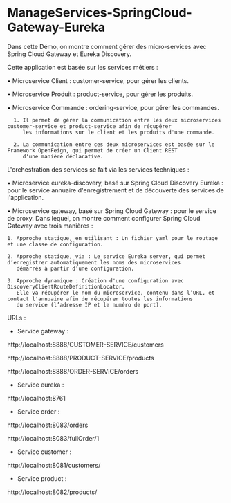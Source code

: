 # ManageServices-SpringCloud-Gateway-Eureka


Dans cette Démo, on montre comment gérer des micro-services avec Spring Cloud Gateway et Eureka Discovery.

Cette application est basée sur les services métiers :

  •	Microservice Client : customer-service, pour gérer les clients.
  
  •	Microservice Produit : product-service, pour gérer les produits.
  
  •	Microservice Commande : ordering-service, pour gérer les commandes.
  
      1. Il permet de gérer la communication entre les deux microservices customer-service et product-service afin de récupérer 
         les informations sur le client et les produits d'une commande.
         
      2. La communication entre ces deux microservices est basée sur le Framework OpenFeign, qui permet de créer un Client REST 
         d'une manière déclarative.
        
L'orchestration des services se fait via les services techniques : 

•	Microservice eureka-discovery, basé sur Spring Cloud Discovery Eureka : pour le service annuaire d'enregistrement et de découverte 
   des services de l'application.

•	Microservice gateway, basé sur Spring Cloud Gateway : pour le service de proxy. Dans lequel, on montre comment configurer 
  Spring Cloud Gateway avec trois manières :

    1. Approche statique, en utilisant : Un fichier yaml pour le routage et une classe de configuration.
    
    2. Approche statique, via : Le service Eureka server, qui permet d’enregistrer automatiquement les noms des microservices 
       démarrés à partir d’une configuration.
       
    3. Approche dynamique : Création d'une configuration avec DiscoveryClientRouteDefinitionLocator.   
       Elle va récupérer le nom du microservice, contenu dans l’URL, et contact l'annuaire afin de récupérer toutes les informations 
       du service (l’adresse IP et le numéro de port).


URLs :

-	Service gateway :

  http://localhost:8888/CUSTOMER-SERVICE/customers
  
  http://localhost:8888/PRODUCT-SERVICE/products
    
  http://localhost:8888/ORDER-SERVICE/orders


-	Service eureka :

  http://localhost:8761


-	Service order :

  http://localhost:8083/orders
  
  http://localhost:8083/fullOrder/1


-	Service customer :

  http://localhost:8081/customers/


-	Service product :

  http://localhost:8082/products/
